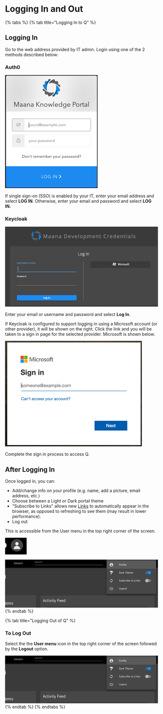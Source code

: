 # Logging In and Out

{% tabs %}
{% tab title="Logging In to Q" %}
## Logging In <a id="to-log-in"></a>

Go to the web address provided by IT admin. Login using one of the 2 methods described below:

### Auth0

![Log in screen for Auth0](../../.gitbook/assets/screen-shot-2019-07-08-at-1.42.19-pm.png)



If single sign-on \(SSO\) is enabled by your IT, enter your email address and select **LOG IN**. Otherwise, enter your email and password and select **LOG IN.** 

### Keycloak

![Log in screen for Keycloak](../../.gitbook/assets/screen-shot-2019-07-08-at-1.44.31-pm.png)

Enter your email or username and password and select **Log In**.

If Keycloak is configured to support logging in using a Microsoft account \(or other provider\), it will be shown on the right. Click the link and you will be taken to a sign in page for the selected provider. Microsoft is shown below.

![Microsoft sign in page](../../.gitbook/assets/screen-shot-2019-07-08-at-1.55.24-pm.png)

Complete the sign in process to access Q.

## After Logging In

Once logged in, you can:

* Add/change info on your profile \(e.g. name, add a picture, email address, etc.\)
* Choose between a Light or Dark portal theme
* "Subscribe to Links" allows new [Links](../reference-guide/technical-design-and-architecture/links.md) to automatically appear in the browser, as opposed to refreshing to see them \(may result in lower performance\).
* Log out

This is accessible from the User menu in the top right corner of the screen.

![User menu icon](../../.gitbook/assets/screen-shot-2019-07-08-at-2.02.30-pm.png)

![User menu options](../../.gitbook/assets/screen-shot-2019-07-08-at-2.01.56-pm.png)
{% endtab %}

{% tab title="Logging Out of Q" %}
### To Log Out <a id="to-log-out"></a>

Select the the **User menu** icon in the top right corner of the screen followed by the **Logout** option.

![Select Logout to log out of Q](../../.gitbook/assets/screen-shot-2019-07-08-at-2.01.56-pm.png)
{% endtab %}
{% endtabs %}






